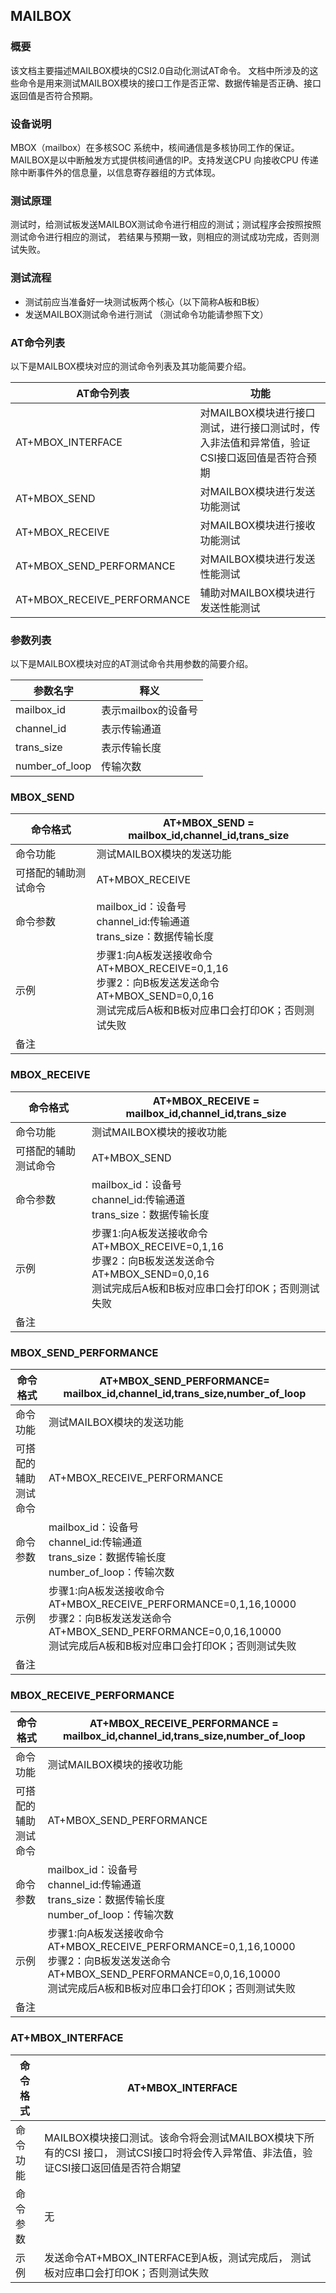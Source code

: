 ## MAILBOX

### 概要

该文档主要描述MAILBOX模块的CSI2.0自动化测试AT命令。 文档中所涉及的这些命令是用来测试MAILBOX模块的接口工作是否正常、数据传输是否正确、接口返回值是否符合预期。

### 设备说明
MBOX（mailbox）在多核SOC 系统中，核间通信是多核协同工作的保证。MAILBOX是以中断触发方式提供核间通信的IP。支持发送CPU 向接收CPU 传递除中断事件外的信息量，以信息寄存器组的方式体现。

### 测试原理

测试时，给测试板发送MAILBOX测试命令进行相应的测试；测试程序会按照按照测试命令进行相应的测试， 若结果与预期一致，则相应的测试成功完成，否则测试失败。



### 测试流程

- 测试前应当准备好一块测试板两个核心（以下简称A板和B板）
- 发送MAILBOX测试命令进行测试 （测试命令功能请参照下文）



### AT命令列表 

以下是MAILBOX模块对应的测试命令列表及其功能简要介绍。

| AT命令列表   | 功能                  |
| ------------ | --------------------- |
| AT+MBOX_INTERFACE  | 对MAILBOX模块进行接口测试，进行接口测试时，传入非法值和异常值，验证CSI接口返回值是否符合预期 |
| AT+MBOX_SEND | 对MAILBOX模块进行发送功能测试                                                                 |
| AT+MBOX_RECEIVE | 对MAILBOX模块进行接收功能测试                                                              |
| AT+MBOX_SEND_PERFORMANCE | 对MAILBOX模块进行发送性能测试 |
| AT+MBOX_RECEIVE_PERFORMANCE | 辅助对MAILBOX模块进行发送性能测试 |


### 参数列表

以下是MAILBOX模块对应的AT测试命令共用参数的简要介绍。

| 参数名字   | 释义                          |
| ---------- | ----------------------------- |
| mailbox_id        | 表示mailbox的设备号               |
| channel_id        | 表示传输通道 |
| trans_size        | 表示传输长度                      |
| number_of_loop | 传输次数 |

### MBOX_SEND
| 命令格式 | AT+MBOX_SEND = mailbox_id,channel_id,trans_size |
|--------- |-----------------------------------------------------------------------------------------------------------------------------------------------------------|
| 命令功能 | 测试MAILBOX模块的发送功能|
| 可搭配的辅助测试命令 | AT+MBOX_RECEIVE                                                           |
| 命令参数 | mailbox_id：设备号<br/>channel_id:传输通道<br/>trans_size：数据传输长度<br/> |
| 示例     | 步骤1:向A板发送接收命令<br/>  AT+MBOX_RECEIVE=0,1,16<br/>步骤2：向B板发送发送命令<br/> AT+MBOX_SEND=0,0,16<br/>测试完成后A板和B板对应串口会打印OK；否则测试失败 |
| 备注     ||

### MBOX_RECEIVE
| 命令格式 | AT+MBOX_RECEIVE = mailbox_id,channel_id,trans_size |
|--------- |-----------------------------------------------------------------------------------------------------------------------------------------------------------|
| 命令功能 | 测试MAILBOX模块的接收功能|
| 可搭配的辅助测试命令 | AT+MBOX_SEND                                                  |
| 命令参数 | mailbox_id：设备号<br/>channel_id:传输通道<br/>trans_size：数据传输长度<br/> |
| 示例     | 步骤1:向A板发送接收命令<br/>  AT+MBOX_RECEIVE=0,1,16<br/>步骤2：向B板发送发送命令<br/> AT+MBOX_SEND=0,0,16<br/>测试完成后A板和B板对应串口会打印OK；否则测试失败 |
| 备注     ||



### MBOX_SEND_PERFORMANCE

| 命令格式             | AT+MBOX_SEND_PERFORMANCE= mailbox_id,channel_id,trans_size,number_of_loop |
| -------------------- | ------------------------------------------------------------ |
| 命令功能             | 测试MAILBOX模块的发送功能                                    |
| 可搭配的辅助测试命令 | AT+MBOX_RECEIVE_PERFORMANCE                                  |
| 命令参数             | mailbox_id：设备号<br/>channel_id:传输通道<br/>trans_size：数据传输长度<br/>number_of_loop：传输次数 |
| 示例                 | 步骤1:向A板发送接收命令<br/>  AT+MBOX_RECEIVE_PERFORMANCE=0,1,16,10000<br/>步骤2：向B板发送发送命令<br/> AT+MBOX_SEND_PERFORMANCE=0,0,16,10000<br/>测试完成后A板和B板对应串口会打印OK；否则测试失败 |
| 备注                 |                                                              |

### MBOX_RECEIVE_PERFORMANCE

| 命令格式             | AT+MBOX_RECEIVE_PERFORMANCE = mailbox_id,channel_id,trans_size,number_of_loop |
| -------------------- | ------------------------------------------------------------ |
| 命令功能             | 测试MAILBOX模块的接收功能                                    |
| 可搭配的辅助测试命令 | AT+MBOX_SEND_PERFORMANCE                                     |
| 命令参数             | mailbox_id：设备号<br/>channel_id:传输通道<br/>trans_size：数据传输长度<br/>number_of_loop：传输次数 |
| 示例                 | 步骤1:向A板发送接收命令<br/>  AT+MBOX_RECEIVE_PERFORMANCE=0,1,16,10000<br/>步骤2：向B板发送发送命令<br/> AT+MBOX_SEND_PERFORMANCE=0,0,16,10000<br/>测试完成后A板和B板对应串口会打印OK；否则测试失败 |
| 备注                 |                                                              |

### AT+MBOX_INTERFACE

| 命令格式 | AT+MBOX_INTERFACE                                            |
| -------- | ------------------------------------------------------------ |
| 命令功能 | MAILBOX模块接口测试。该命令将会测试MAILBOX模块下所有的CSI 接口， 测试CSI接口时将会传入异常值、非法值，验证CSI接口返回值是否符合期望 |
| 命令参数 | 无                                                           |
| 示例     | 发送命令AT+MBOX_INTERFACE到A板，测试完成后， 测试板对应串口会打印OK；否则测试失败 |


